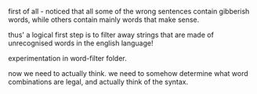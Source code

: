 first of all - noticed that all some of the wrong sentences contain gibberish words, while others contain mainly words that make sense.

thus' a logical first step is to filter away strings that are made of unrecognised words in the english language!

experimentation in word-filter folder.

now we need to actually think. we need to somehow determine what word combinations are legal, and actually think of the syntax.

